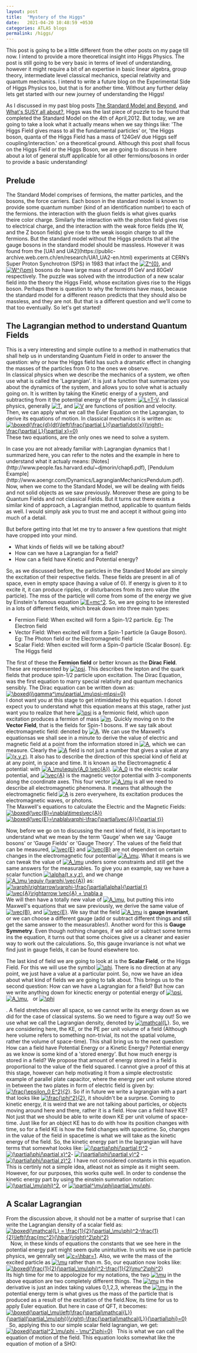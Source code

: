 ```yaml
---
layout: post
title:  "Mystery of the Higgs"
date:   2021-04-20 10:48:59 +0530
categories: ATLAS blogs
permalink: /higgs/
---
```

<p>This post is going to be a little different from the other posts on my page till now. I intend to provide a more theoretical insight into Higgs Physics. The post is still going to be very basic in terms of level of understanding, however it might require a bit of an expertise in basic linear algebra, group theory, intermediate level classical mechanics, special relativity and quantum mechanics. I intend to write a future blog on the Experimental Side of Higgs Physics too, but that is for another time. Without any further delay lets get started with our new journey of understanding the Higgs!</p>

As I discussed in my past blog posts [The Standard Model and Beyond](https://snigdhochakraborty.github.io/SUSY/), and [What's SUSY all about?](https://snigdhochakraborty.github.io/susy_rpv/), Higgs was the last piece of puzzle to be found that completed the Standard Model on the 4th of April,2012. But today, we are going to take a look what it actually means when we say things like: 'The Higgs Field gives mass to all the fundamental particles' or, 'the Higgs boson, quanta of the Higgs Field has a mass of 124GeV due Higgs self coupling/interaction.' on a theoretical ground. Although this post shall focus on the Higgs Field or the Higgs Boson, we are going to discuss in here about a lot of general stuff applicable for all other fermions/bosons in order to provide a basic understanding!

<h2>Prelude</h2>
 The Standard Model comprises of fermions, the matter particles, and the bosons, the force carriers. Each boson in the standard model is known to provide some quantum number (kind of an identification number) to each of the fermions. the interaction with the gluon fields is what gives quarks theire color charge. Similarly the interaction with the photon field gives rise to electrical charge, and the interaction with the weak force fields (the W, and the Z boson fields) give rise to the weak isospin charge to all the fermions. But the standard model without the Higgs predicts that all the gauge bosons in the standard model should be massless. However it was found from the  [UA1 and UA2](https://public-archive.web.cern.ch/en/research/UA1_UA2-en.html) experiments at CERN’s Super Proton Synchrotron (SPS) in 1983 that infact the <a href="https://www.codecogs.com/eqnedit.php?latex=Z^{0}" target="_blank"><img src="https://latex.codecogs.com/gif.latex?Z^{0}" title="Z^{0}" /></a>, and <a href="https://www.codecogs.com/eqnedit.php?latex=W^{\pm}" target="_blank"><img src="https://latex.codecogs.com/gif.latex?W^{\pm}" title="W^{\pm}" /></a> bosons do have large mass of around 91 GeV and 80GeV respectively. The puzzle was solved with the introduction of a new scalar field into the theory the Higgs Field, whose excitation gives rise to the Higgs boson. Perhaps there is question to why the fermions have mass, because the standard model for a different reason predicts that they should also be massless, and they are not. But that is a different question and we'll come to that too eventually. So let's get started!
<h2>The Lagrangian method to understand Quantum Fields</h2>
<p>This is a very interesting and simple outline to a method in mathematics that shall help us in understanding Quantum Field in order to answer the question: why or how the Higgs field has such a dramatic effect in changing the masses of the particles from 0 to the ones we observe.<br>
In classical physics when we describe the mechanics of a system, we often use what is called the 'Lagrangian'. It is just a function that summarizes you about the dynamics of the system, and allows you to solve what is actually going on. It is written by taking the Kinetic energy of a system, and subtracting from it the potential energy of the system: <a href="https://www.codecogs.com/eqnedit.php?latex=L=T-V" target="_blank"><img src="https://latex.codecogs.com/gif.latex?L=T-V" title="L=T-V" /></a>. In classical physics, generally <a href="https://www.codecogs.com/eqnedit.php?latex=T" target="_blank"><img src="https://latex.codecogs.com/gif.latex?T" title="T" /></a>, and <a href="https://www.codecogs.com/eqnedit.php?latex=V" target="_blank"><img src="https://latex.codecogs.com/gif.latex?V" title="V" /></a> are functions of position and velocity. Then, we can apply what we call the Euler Equation on the Lagrangian, to derive its equations of motion. In classical mechanics it is written as:<br>
<a href="https://www.codecogs.com/eqnedit.php?latex=\boxed{\frac{d}{dt}\left(\frac{\partial&space;L}{\partial\dot{x}}\right)-\frac{\partial&space;L}{\partial&space;x}=0}" target="_blank"><img src="https://latex.codecogs.com/gif.latex?\boxed{\frac{d}{dt}\left(\frac{\partial&space;L}{\partial\dot{x}}\right)-\frac{\partial&space;L}{\partial&space;x}=0}" title="\boxed{\frac{d}{dt}\left(\frac{\partial L}{\partial\dot{x}}\right)-\frac{\partial L}{\partial x}=0}" /></a><br>
 These two equations, are the only ones we need to solve a system. </p> In case you are not already familiar with Lagrangian dynamics that I summarized here, you can refer to the notes and the example in here to understand what it actualy means: [Notes](http://www.people.fas.harvard.edu/~djmorin/chap6.pdf), [Pendulum Example](http://www.aoengr.com/Dynamics/LagrangianMechanicsPendulum.pdf). Now, when we come to the Standard Model, we will be dealing with fields and not solid objects as we saw previously. Moreover these are going to be Quantum Fields and not classical Fields. But it turns out there exists a similar kind of approach, a Lagrangian method, applicable to quantum fields as well. I would simply ask you to trust me and accept it without going into much of a detail. 
 <p>But before getting into that let me try to answer a few questions that might have cropped into your mind.
<ul>
 <li>What kinds of fields will we be talking about?</li>
 <li>How can we have a Lagrangian for a field?</li>
 <li>How can a field have Kinetic and Potential energy?</li>
 </ul>
 So, as we discussed before, the particles in the Standard Model are simply the excitation of their respective fields. These fields are present in all of space, even in empty space (having a value of 0). If energy is given to it to excite it, it can produce ripples, or disturbances from its zero value (the particle). The mss of the particle will come from some of the energy we give by Einstein's famous equation <a href="https://www.codecogs.com/eqnedit.php?latex=E=mc^2" target="_blank"><img src="https://latex.codecogs.com/gif.latex?E=mc^2" title="E=mc^2" /></a>. So, we are going to be interested in a lots of different fields, which break down into three main types:<ul><li>Fermion Field: When excited will form a Spin-1/2 particle. Eg: The Electron field</li>
<li>Vector Field: When excited will form a Spin-1 particle (a Gauge Boson). Eg: The Photon field or the Electromagnetic field</li>
<li>Scalar Field: When excited will form a Spin-0 particle (Scalar Boson). Eg: The Higgs field</li></ul>
The first of these the <b>Fermion field</b> or better known as the <b>Dirac Field</b>. These are represented by <a href="https://www.codecogs.com/eqnedit.php?latex=\psi" target="_blank"><img src="https://latex.codecogs.com/gif.latex?\psi" title="\psi" /></a>. This describes the lepton and the quark fields that produce spin-1/2 particle upon excitation. The Dirac Equation, was the first equation to marry special relativity and quantum mechanics sensibly. The Dirac equation can be written down as:<br>
<a href="https://www.codecogs.com/eqnedit.php?latex=\boxed{i\gamma^\mu\partial_\mu\psi-m\psi=0}" target="_blank"><img src="https://latex.codecogs.com/gif.latex?\boxed{i\gamma^\mu\partial_\mu\psi-m\psi=0}" title="\boxed{i\gamma^\mu\partial_\mu\psi-m\psi=0}" /></a><br>
I donot want you at this stage to get intimidated by this equation. I donot expect you to understand what this equation means at this stage, rather just want you to realize that here <a href="https://www.codecogs.com/eqnedit.php?latex=\psi" target="_blank"><img src="https://latex.codecogs.com/gif.latex?\psi" title="\psi" /></a> is a fermionic field, which upon excitation produces a fermion of mass <a href="https://www.codecogs.com/eqnedit.php?latex=m" target="_blank"><img src="https://latex.codecogs.com/gif.latex?m" title="m" /></a>. Quickly moving on to the <b>Vector Field</b>, that is the fields for Spin-1 bosons. If we say talk about electromagnetic field: denoted by <a href="https://www.codecogs.com/eqnedit.php?latex=A" target="_blank"><img src="https://latex.codecogs.com/gif.latex?A" title="A" /></a>. We can use the Maxwell's equationsas we shall see in a minute to derive the value of electric and magnetic field at a point from the information stored in  <a href="https://www.codecogs.com/eqnedit.php?latex=A" target="_blank"><img src="https://latex.codecogs.com/gif.latex?A" title="A" /></a>, which we can measure. Clearly the <a href="https://www.codecogs.com/eqnedit.php?latex=A" target="_blank"><img src="https://latex.codecogs.com/gif.latex?A" title="A" /></a> field is not just a number that gives a value at any <a href="https://www.codecogs.com/eqnedit.php?latex=(x,y,z)" target="_blank"><img src="https://latex.codecogs.com/gif.latex?(x,y,z)" title="(x,y,z)" /></a>. It also has to describe the direction of this special kind of field at at any point, in space and time. It is known as the  Electromagnetic 4 potential: with <a href="https://www.codecogs.com/eqnedit.php?latex=A_\mu\equiv(A_0,\vec{A})" target="_blank"><img src="https://latex.codecogs.com/gif.latex?A_\mu\equiv(A_0,\vec{A})" title="A_\mu\equiv(A_0,\vec{A})" /></a>. <a href="https://www.codecogs.com/eqnedit.php?latex=A_0" target="_blank"><img src="https://latex.codecogs.com/gif.latex?A_0" title="A_0" /></a> is the electric scalar potential, and <a href="https://www.codecogs.com/eqnedit.php?latex=\vec{A}" target="_blank"><img src="https://latex.codecogs.com/gif.latex?\vec{A}" title="\vec{A}" /></a> is the magnetic vector potential with 3-components along the coordinate axes. This four vector <a href="https://www.codecogs.com/eqnedit.php?latex=A_\mu" target="_blank"><img src="https://latex.codecogs.com/gif.latex?A_\mu" title="A_\mu" /></a> is all we need to describe all electromagnetic phenomena. It means that although the electromagnetic field <a href="https://www.codecogs.com/eqnedit.php?latex=A" target="_blank"><img src="https://latex.codecogs.com/gif.latex?A" title="A" /></a> is zero everywhere, its excitation produces the electromagnetic waves, or photons. <br>The Maxwell's equations to calculate the Electric and the Magnetic Fields: <a href="https://www.codecogs.com/eqnedit.php?latex=\boxed{\vec{B}=\nabla\times\vec{A}}" target="_blank"><img src="https://latex.codecogs.com/gif.latex?\boxed{\vec{B}=\nabla\times\vec{A}}" title="\boxed{\vec{B}=\nabla\times\vec{A}}" /></a>             <a href="https://www.codecogs.com/eqnedit.php?latex=\boxed{\vec{E}=\nabla\varphi-\frac{\partial\vec{A}}{\partial&space;t}}" target="_blank"><img src="https://latex.codecogs.com/gif.latex?\boxed{\vec{E}=\nabla\varphi-\frac{\partial\vec{A}}{\partial&space;t}}" title="\boxed{\vec{E}=\nabla\varphi-\frac{\partial\vec{A}}{\partial t}}" /></a><br></p>
Now, before we go on to discussing the next kind of field, it is important to understand what we mean by the term 'Gauge' when we say 'Gauge bosons' or 'Gauge Fields' or 'Gauge Theory'. The values of the field that can be measured, <a href="https://www.codecogs.com/eqnedit.php?latex=\vec{E}" target="_blank"><img src="https://latex.codecogs.com/gif.latex?\vec{E}" title="\vec{E}" /></a> and <a href="https://www.codecogs.com/eqnedit.php?latex=\vec{B}" target="_blank"><img src="https://latex.codecogs.com/gif.latex?\vec{B}" title="\vec{B}" /></a> are not dependent on certain changes in the electromagnetic four potential <a href="https://www.codecogs.com/eqnedit.php?latex=A_\mu" target="_blank"><img src="https://latex.codecogs.com/gif.latex?A_\mu" title="A_\mu" /></a>. What it means is we can tweak the value of <a href="https://www.codecogs.com/eqnedit.php?latex=A_\mu" target="_blank"><img src="https://latex.codecogs.com/gif.latex?A_\mu" title="A_\mu" /></a> unders some constraints and still get the same answers for the measurables. To give you an example, say we have a scalar function <a href="https://www.codecogs.com/eqnedit.php?latex=\alpha(t,x,y,z)" target="_blank"><img src="https://latex.codecogs.com/gif.latex?\alpha(t,x,y,z)" title="\alpha(t,x,y,z)" /></a>, and we change <a href="https://www.codecogs.com/eqnedit.php?latex=A_\mu&space;\equiv&space;(\varphi,\vec{A})" target="_blank"><img src="https://latex.codecogs.com/gif.latex?A_\mu&space;\equiv&space;(\varphi,\vec{A})" title="A_\mu \equiv (\varphi,\vec{A})" /></a> as:<br>
<a href="https://www.codecogs.com/eqnedit.php?latex=\varphi\rightarrow\varphi-\frac{\partial\alpha}{\partial&space;t}" target="_blank"><img src="https://latex.codecogs.com/gif.latex?\varphi\rightarrow\varphi-\frac{\partial\alpha}{\partial&space;t}" title="\varphi\rightarrow\varphi-\frac{\partial\alpha}{\partial t}" /></a> &nbsp; &nbsp; &nbsp; &nbsp; &nbsp; <a href="https://www.codecogs.com/eqnedit.php?latex=\vec{A}\rightarrow&space;\vec{A}&space;&plus;&space;\nabla&space;a" target="_blank"><img src="https://latex.codecogs.com/gif.latex?\vec{A}\rightarrow&space;\vec{A}&space;&plus;&space;\nabla&space;a" title="\vec{A}\rightarrow \vec{A} + \nabla a" /></a><br>
We will then have a totally new value of <a href="https://www.codecogs.com/eqnedit.php?latex=A_\mu" target="_blank"><img src="https://latex.codecogs.com/gif.latex?A_\mu" title="A_\mu" /></a>, but putting this into Maxwell's equations that we saw previously, we derive the same value of <a href="https://www.codecogs.com/eqnedit.php?latex=\vec{B}" target="_blank"><img src="https://latex.codecogs.com/gif.latex?\vec{B}" title="\vec{B}" /></a>, and <a href="https://www.codecogs.com/eqnedit.php?latex=\vec{E}" target="_blank"><img src="https://latex.codecogs.com/gif.latex?\vec{E}" title="\vec{E}" /></a>. We say that the field <a href="https://www.codecogs.com/eqnedit.php?latex=A_\mu" target="_blank"><img src="https://latex.codecogs.com/gif.latex?A_\mu" title="A_\mu" /></a> is <b>gauge invariant</b>, or we can choose a different gauge (add or subtract different things and still get the same answer to the measurables!). Another word for this is  <b>Gauge Symmetry</b>. Even though nothing changes, if we add or subtract some terms ins the equation, it turns out that some choices give us a cleaner and easier way to work out the calculations. So, this gauge invariance is not what we find just in gauge fields, it can be found elsewhere too.

<p>The last kind of field we are going to look at is the <b>Scalar Field</b>, or the Higgs Field. For this we will use the symbol <a href="https://www.codecogs.com/eqnedit.php?latex=\phi" target="_blank"><img src="https://latex.codecogs.com/gif.latex?\phi" title="\phi" /></a>. There is no direction at any point, we just have a value at a particular point. So, now we have an idea about what kind of fields we are going to talk about. This brings us to the second question: How can we have a Lagrangian for a field? But how can we write anything down for kinectic energy or potential energy of <a href="https://www.codecogs.com/eqnedit.php?latex=\psi" target="_blank"><img src="https://latex.codecogs.com/gif.latex?\psi" title="\psi" /></a>, &nbsp; <a href="https://www.codecogs.com/eqnedit.php?latex=A_\mu" target="_blank"><img src="https://latex.codecogs.com/gif.latex?A_\mu" title="A_\mu" /></a>, &nbsp; or <a href="https://www.codecogs.com/eqnedit.php?latex=\phi" target="_blank"><img src="https://latex.codecogs.com/gif.latex?\phi" title="\phi" /></a></p>. A field stretches over all space, so we cannot write its energy down as we did for the case of classical systems. So we need to figure a way out! So we use what we call the Lagrangian density, denoted by <a href="https://www.codecogs.com/eqnedit.php?latex=\mathcal{L}" target="_blank"><img src="https://latex.codecogs.com/gif.latex?\mathcal{L}" title="\mathcal{L}" /></a>. So, we are considering here, the KE, or the PE per unit volume of a field (Although here volume refers to something non-trivial, its not the spatial volume, rather the volume of space-time). This shall bring us to the next question: How can a field have Potential Energy or a Kinetic Energy? Potential energy as we know is some kind of a 'stored energy'. But how much energy is stored in a field? We propose that amount of energy stored in a field is  proportional to the value of the field squared. I cannot give a proof of this at this stage, however can help motivating it from a simple electroststic example of parallel plate capacitor, where the energy per unit volume stored in between the two plates in form of electric field is given by: <a href="https://www.codecogs.com/eqnedit.php?latex=\frac{\epsilon_0&space;E^2}{2}" target="_blank"><img src="https://latex.codecogs.com/gif.latex?\frac{\epsilon_0&space;E^2}{2}" title="\frac{\epsilon_0 E^2}{2}" /></a>. So if in future we write a lagrangian with a part that looks like <a href="https://www.codecogs.com/eqnedit.php?latex=\frac{\phi^2}{2}" target="_blank"><img src="https://latex.codecogs.com/gif.latex?\frac{\phi^2}{2}" title="\frac{\phi^2}{2}" /></a>, it shouldn't be a surprse. Coming to kinetic energy, it is weird that we are not talking about particles, or objects moving around here and there, rather it is a field. How can a field have KE? Not just that we should be able to write down KE per unit volume of space-time. Just like for an object KE has to do with how its position changes with time, so for a field KE is how the field changes with spacetime. So, changes in the value of the field in spacetime is what we will take as the kinetic energy of the field. So, the kinetic energy part in the lagrangian will have terms that  somewhat looks like: <a href="https://www.codecogs.com/eqnedit.php?latex=(\partial\phi/\partial&space;t)^2" target="_blank"><img src="https://latex.codecogs.com/gif.latex?(\partial\phi/\partial&space;t)^2" title="(\partial\phi/\partial t)^2" /></a> - <a href="https://www.codecogs.com/eqnedit.php?latex=(\partial\phi/\partial&space;x)^2" target="_blank"><img src="https://latex.codecogs.com/gif.latex?(\partial\phi/\partial&space;x)^2" title="(\partial\phi/\partial x)^2" /></a>- <a href="https://www.codecogs.com/eqnedit.php?latex=(\partial\phi/\partial&space;y)^2" target="_blank"><img src="https://latex.codecogs.com/gif.latex?(\partial\phi/\partial&space;y)^2" title="(\partial\phi/\partial y)^2" /></a> - <a href="https://www.codecogs.com/eqnedit.php?latex=(\partial\phi/\partial&space;z)^2" target="_blank"><img src="https://latex.codecogs.com/gif.latex?(\partial\phi/\partial&space;z)^2" title="(\partial\phi/\partial z)^2" /></a>. I have not considered constants in this equation. This is certinly not a simple idea, atleast not as simple as it might seem. However, for our purposes, this works quite well. In order to condense the kinetic energy part by using the einstein summation notation: <a href="https://www.codecogs.com/eqnedit.php?latex=(\partial_\mu\phi)^2" target="_blank"><img src="https://latex.codecogs.com/gif.latex?(\partial_\mu\phi)^2" title="(\partial_\mu\phi)^2" /></a>, or <a href="https://www.codecogs.com/eqnedit.php?latex=\partial^\mu\phi\partial_\mu\phi" target="_blank"><img src="https://latex.codecogs.com/gif.latex?\partial^\mu\phi\partial_\mu\phi" title="\partial^\mu\phi\partial_\mu\phi" /></a>.

<h2>A Scalar Lagrangian</h2>
<p>From the discussion above, it should not be a matter of surprise that I can write the Lagrangian density of a scalar field as:<br>
<a href="https://www.codecogs.com/eqnedit.php?latex=\boxed{\mathcal{L}&space;=&space;\frac{1}{2}(\partial_\mu\phi)^2-\frac{1}{2}\left(\frac{mc^2}{\hbar}\right)^2\phi^2}" target="_blank"><img src="https://latex.codecogs.com/gif.latex?\boxed{\mathcal{L}&space;=&space;\frac{1}{2}(\partial_\mu\phi)^2-\frac{1}{2}\left(\frac{mc^2}{\hbar}\right)^2\phi^2}" title="\boxed{\mathcal{L} = \frac{1}{2}(\partial_\mu\phi)^2-\frac{1}{2}\left(\frac{mc^2}{\hbar}\right)^2\phi^2}" /></a>&nbsp;&nbsp; Now, in these kinds of equations the constants that we see here in the potential energy part might seem quite unintuitive. In units we use in particle physics, we genrally set <a href="https://www.codecogs.com/eqnedit.php?latex=c=\hbar=1" target="_blank"><img src="https://latex.codecogs.com/gif.latex?c=\hbar=1" title="c=\hbar=1" /></a>. Also, we write the mass of the excited particle as <a href="https://www.codecogs.com/eqnedit.php?latex=\mu" target="_blank"><img src="https://latex.codecogs.com/gif.latex?\mu" title="\mu" /></a> rather than m. So, our equation now looks like:<br>
 <a href="https://www.codecogs.com/eqnedit.php?latex=\boxed{\frac{1}{2}(\partial_\mu\phi)^2-\frac{1}{2}\mu^2\phi^2}" target="_blank"><img src="https://latex.codecogs.com/gif.latex?\boxed{\frac{1}{2}(\partial_\mu\phi)^2-\frac{1}{2}\mu^2\phi^2}" title="\boxed{\frac{1}{2}(\partial_\mu\phi)^2-\frac{1}{2}\mu^2\phi^2}" /></a><br>Its high time for me to appologize for my notations, the two <a href="https://www.codecogs.com/eqnedit.php?latex=\mu" target="_blank"><img src="https://latex.codecogs.com/gif.latex?\mu" title="\mu" /></a> in the above equation are two completely different things. The <a href="https://www.codecogs.com/eqnedit.php?latex=\mu" target="_blank"><img src="https://latex.codecogs.com/gif.latex?\mu" title="\mu" /></a> in the derivative is just an index taking values 0,1,2,3, whereas the <a href="https://www.codecogs.com/eqnedit.php?latex=\mu" target="_blank"><img src="https://latex.codecogs.com/gif.latex?\mu" title="\mu" /></a> in the potential energy term is what gives us the mass of the particle that is produced as a result of the excitation of the field.Now, its time for us to apply Euler equation. But here in case of QFT, it becomes:<br>
 <a href="https://www.codecogs.com/eqnedit.php?latex=\boxed{\partial_\mu\left(\frac{\partial\mathcal{L}}{\partial(\partial_\mu\phi)}\right)-\frac{\partial\mathcal{L}}{\partial\phi}=0}" target="_blank"><img src="https://latex.codecogs.com/gif.latex?\boxed{\partial_\mu\left(\frac{\partial\mathcal{L}}{\partial(\partial_\mu\phi)}\right)-\frac{\partial\mathcal{L}}{\partial\phi}=0}" title="\boxed{\partial_\mu\left(\frac{\partial\mathcal{L}}{\partial(\partial_\mu\phi)}\right)-\frac{\partial\mathcal{L}}{\partial\phi}=0}" /></a>&nbsp;&nbsp;So, applying this to our simple scalar field lagrangian, we get:<br>
 <a href="https://www.codecogs.com/eqnedit.php?latex=\boxed{\partial^2_\mu\phi&space;-&space;\mu^2\phi=0}" target="_blank"><img src="https://latex.codecogs.com/gif.latex?\boxed{\partial^2_\mu\phi&space;-&space;\mu^2\phi=0}" title="\boxed{\partial^2_\mu\phi - \mu^2\phi=0}" /></a>&nbsp;&nbsp; This is what we can call the equation of motion of the field. This equation looks somewhat like the equation of motion of a SHO:  
</p>
